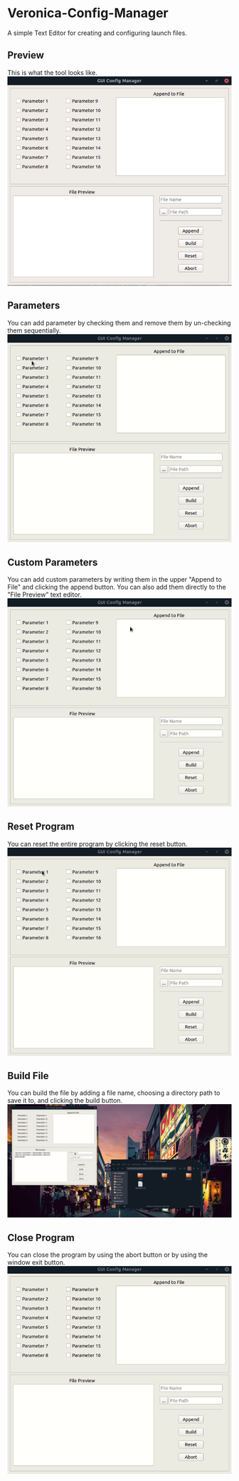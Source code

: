 # Veronica-Config-Manager
A simple Text Editor for creating and configuring launch files.
## Preview
This is what the tool looks like. 
![Main Preview](./img/main.png)
## Parameters
You can add parameter by checking them and remove them by un-checking them sequentially. 
![Param Preview](./img/param.gif)

## Custom Parameters
You can add custom parameters by writing them in the upper "Append to File" and clicking the append button. You can also add them directly to the "File Preview" text editor. 
![Append Preview](img/append.gif)

## Reset Program
You can reset the entire program by clicking the reset button. 
![Reset Preview](img/reset.gif)

## Build File
You can build the file by adding a file name, choosing a directory path to save it to, and clicking the build button. 
![Build Preview](img/build.gif)

## Close Program
You can close the program by using the abort button or by using the window exit button. 
![Close Preview](img/abort.gif)